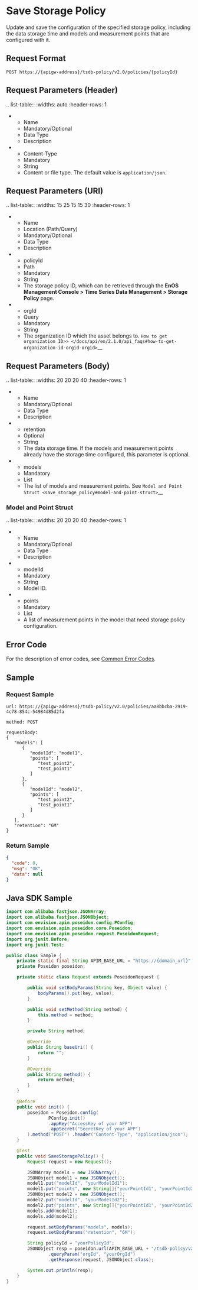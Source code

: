 # Save Storage Policy

Update and save the configuration of the specified storage policy, including the data storage time and models and measurement points that are configured with it.

## Request Format

```
POST https://{apigw-address}/tsdb-policy/v2.0/policies/{policyId}
```

## Request Parameters (Header)

.. list-table::
   :widths: auto
   :header-rows: 1

   * - Name
     - Mandatory/Optional
     - Data Type
     - Description
   * - Content-Type
     - Mandatory
     - String
     - Content or file type. The default value is `application/json`.

## Request Parameters (URI)

.. list-table::
   :widths: 15 25 15 15 30
   :header-rows: 1

   * - Name
     - Location (Path/Query)
     - Mandatory/Optional
     - Data Type
     - Description
   * - policyId
     - Path
     - Mandatory
     - String
     - The storage policy ID, which can be retrieved through the **EnOS Management Console > Time Series Data Management > Storage Policy** page.
   * - orgId
     - Query
     - Mandatory
     - String
     - The organization ID which the asset belongs to. `How to get organization ID>> </docs/api/en/2.1.0/api_faqs#how-to-get-organization-id-orgid-orgid>`__

## Request Parameters (Body)

.. list-table::
   :widths: 20 20 20 40
   :header-rows: 1

   * - Name
     - Mandatory/Optional
     - Data Type
     - Description
   * - retention
     - Optional
     - String
     - The data storage time. If the models and measurement points already have the storage time configured, this parameter is optional.
   * - models
     - Mandatory
     - List<JSONObject>
     - The list of models and measurement points. See `Model and Point Struct <save_storage_policy#model-and-point-struct>`__

### Model and Point Struct

.. list-table::
   :widths: 20 20 20 40
   :header-rows: 1

   * - Name
     - Mandatory/Optional
     - Data Type
     - Description
   * - modelId
     - Mandatory
     - String
     - Model ID.
   * - points
     - Mandatory
     - List<JSONObject>
     - A list of measurement points in the model that need storage policy configuration.


## Error Code

For the description of error codes, see [Common Error Codes](overview#common-error-codes).

## Sample

### Request Sample

```
url: https://{apigw-address}/tsdb-policy/v2.0/policies/aa8bbcba-2919-4c78-854c-54984d85d2fa

method: POST

requestBody:
{
   "models": [
      {
         "modelId": "model1",
         "points": [
            "test_point2",
            "test_point1"
         ]
      },
      {
         "modelId": "model2",
         "points": [
            "test_point2",
            "test_point1"
         ]
      }
   ],
   "retention": "6M"
}
```

### Return Sample

```json
{
  "code": 0,
  "msg": "OK",
  "data": null
}  
```

## Java SDK Sample

```java
import com.alibaba.fastjson.JSONArray;
import com.alibaba.fastjson.JSONObject;
import com.envision.apim.poseidon.config.PConfig;
import com.envision.apim.poseidon.core.Poseidon;
import com.envision.apim.poseidon.request.PoseidonRequest;
import org.junit.Before;
import org.junit.Test;

public class Sample {
    private static final String APIM_BASE_URL = "https://{domain_url}";
    private Poseidon poseidon;

    private static class Request extends PoseidonRequest {

        public void setBodyParams(String key, Object value) {
            bodyParams().put(key, value);
        }

        public void setMethod(String method) {
            this.method = method;
        }

        private String method;

        @Override
        public String baseUri() {
            return "";
        }

        @Override
        public String method() {
            return method;
        }
    }

    @Before
    public void init() {
        poseidon = Poseidon.config(
                PConfig.init()
                .appKey("AccessKey of your APP")
                .appSecret("SecretKey of your APP")
        ).method("POST") .header("Content-Type", "application/json");
    }

    @Test
    public void SaveStoragePolicy() {
        Request request = new Request();

        JSONArray models = new JSONArray();
        JSONObject model1 = new JSONObject();
        model1.put("modelId", "yourModelId1");
        model1.put("points", new String[]{"yourPointId1", "yourPointId2"});
        JSONObject model2 = new JSONObject();
        model2.put("modelId", "yourModelId2");
        model2.put("points", new String[]{"yourPointId1", "yourPointId2"});
        models.add(model1);
        models.add(model2);

        request.setBodyParams("models", models);
        request.setBodyParams("retention", "6M");

        String policyId = "yourPolicyId";
        JSONObject resp = poseidon.url(APIM_BASE_URL + "/tsdb-policy/v2.0/policies/" + policyId)
                .queryParam("orgId", "yourOrgId")
                .getResponse(request, JSONObject.class);

        System.out.println(resp);
    }
}
```
